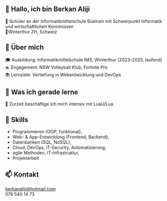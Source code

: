 ## 👋 Hallo, ich bin Berkan Aliji

🏫 Schüler an der Informatikmittelschule Büelrain mit Schwerpunkt Informatik und wirtschaftlichen Kenntnissen <br>
📍Winterthur ZH, Schweiz

## 💬 Über mich

🎓 Ausbildung: Informatikmittelschule IMS, Winterthur (2023–2025, laufend) <br>
🏊 Engagement: NSW Volleyball Klub, Fortnite Pro <br>
📚 Lernziele: Vertiefung in Webentwicklung und DevOps <br>

## 🌱 Was ich gerade lerne

📜 Zurzeit beschäftige ich mich intensiv mit LuaU/Lua <br>

## 🎯 Skills

- Programmieren (OOP, funktional), <br>
- Web- & App-Entwicklung (Frontend, Backend), <br>
- Datenbanken (SQL, NoSQL), <br>
- Cloud, DevOps, IT-Security, Automatisierung, <br>
- agile Methoden, IT-Infrastruktur, <br>
- Projektarbeit<br>

## 📫 Kontakt

berkanaliji@hotmail.com <br>
076 540 14 73 <br>

<!--
**BerkanAliji/BerkanAliji** is a ✨ _special_ ✨ repository because its `README.md` (this file) appears on your GitHub profile.

Here are some ideas to get you started:

- 🔭 I’m currently working on ...
- 🌱 I’m currently learning ...
- 👯 I’m looking to collaborate on ...
- 🤔 I’m looking for help with ...
- 💬 Ask me about ...
- 📫 How to reach me: ...
- 😄 Pronouns: ...
- ⚡ Fun fact: ...
-->
